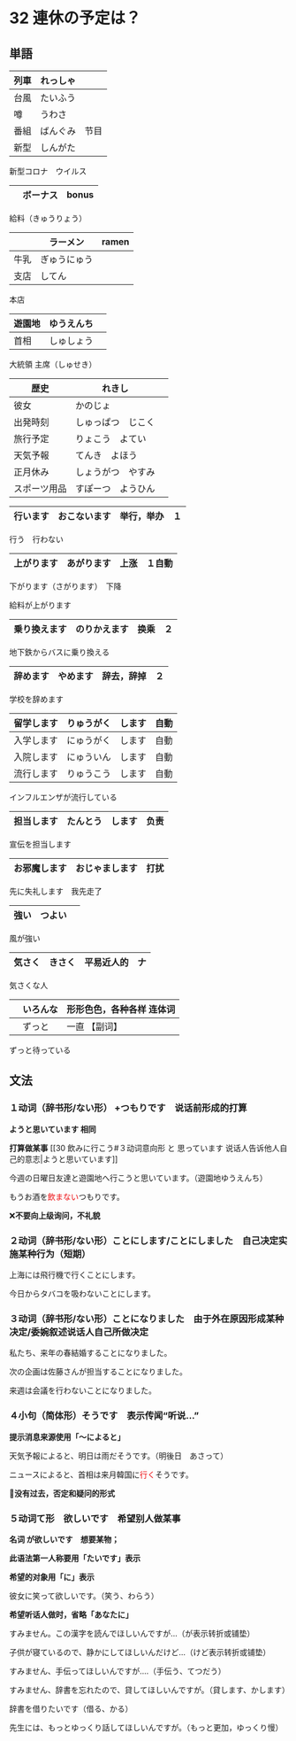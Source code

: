 # 32 連休の予定は？

## 単語

| 列車 | れっしゃ |      |
| ---- | -------- | ---- |
| 台風 | たいふう |      |
| 噂   | うわさ   |      |
| 番組 | ばんぐみ | 节目 |
| 新型 | しんがた |      |

新型コロナ　ウイルス

|      | ボーナス | bonus |
| ---- | -------- | ----- |

給料（きゅうりょう）

|      | ラーメン     | ramen |
| ---- | ------------ | ----- |
| 牛乳 | ぎゅうにゅう |       |
| 支店 | してん       |       |

本店

| 遊園地 | ゆうえんち |      |
| ------ | ---------- | ---- |
| 首相   | しゅしょう |      |

大統領	主席（しゅせき）

| 歴史         | れきし             |      |
| ------------ | ------------------ | ---- |
| 彼女         | かのじょ           |      |
| 出発時刻     | しゅっぱつ　じこく |      |
| 旅行予定     | りょこう　よてい   |      |
| 天気予報     | てんき　よほう     |      |
| 正月休み     | しょうがつ　やすみ |      |
| スポーツ用品 | すぽーつ　ようひん |      |

| 行います | おこないます | 举行，举办　１ |
| -------- | ------------ | -------------- |

行う　行わない

| 上がります | あがります | 上涨　１自動 |
| ---------- | ---------- | ------------ |

下がります（さがります）　下降　

給料が上がります

| 乗り換えます | のりかえます | 换乘　２ |
| ------------ | ------------ | -------- |

地下鉄からバスに乗り換える

| 辞めます | やめます | 辞去，辞掉　２ |
| -------- | -------- | -------------- |

学校を辞めます

| 留学します | りゅうがく　します | 自動 |
| ---------- | ------------------ | ---- |
| 入学します | にゅうがく　します | 自動 |
| 入院します | にゅういん　します | 自動 |
| 流行します | りゅうこう　します | 自動 |

インフルエンザが流行している

| 担当します | たんとう　します | 负责 |
| ---------- | ---------------- | ---- |

宣伝を担当します

| お邪魔します | おじゃまします | 打扰 |
| ------------ | -------------- | ---- |

先に失礼します　我先走了

| 強い | つよい |      |
| ---- | ------ | ---- |

風が強い

| 気さく | きさく | 平易近人的　ナ |
| ------ | ------ | -------------- |

気さくな人

|      | いろんな | 形形色色，各种各样 连体词 |
| ---- | -------- | ------------------------- |
|      | ずっと   | 一直 【副词】             |

ずっと待っている

## 文法

### １动词（辞书形/ない形） +つもりです　说话前形成的打算

**ようと思いています  相同**

**打算做某事**  [[30 飲みに行こう#３动词意向形 と 思っています 说话人告诉他人自己的意志|ようと思いています]]

今週の日曜日友達と遊園地へ行こうと思いています。（遊園地ゆうえんち）

もうお酒を<font color="redorange">飲まない</font>つもりです。

❌**不要向上级询问，不礼貌**



### ２动词（辞书形/ない形）ことにします/ことにしました　自己决定实施某种行为（短期）

上海には飛行機で行くことにします。

今日からタバコを吸わないことにします。



### ３动词（辞书形/ない形）ことになりました　由于外在原因形成某种决定/委婉叙述说话人自己所做决定

私たち、来年の春結婚することになりました。

次の企画は佐藤さんが担当することになりました。

来週は会議を行わないことになりました。



### ４小句（简体形）そうです　表示传闻“听说...”

**提示消息来源使用「〜によると」**

天気予報によると、明日は雨だそうです。（明後日　あさって）

ニュースによると、首相は来月韓国に<font color="redorange">行く</font>そうです。

🤯**没有过去，否定和疑问的形式**



### ５动词て形　欲しいです　希望别人做某事

**名词 が欲しいです　想要某物；**

**此语法第一人称要用「たいです」表示**

**希望的对象用「に」表示**

彼女に笑って欲しいです。（笑う、わらう）

**希望听话人做时，省略「あなたに」**

すみません。この漢字を読んでほしいんですが...（が表示转折或铺垫）

子供が寝ているので、静かにしてほしいんだけど...（けど表示转折或铺垫）

すみません、手伝ってほしいんですが....（手伝う、てつだう）

すみません、辞書を忘れたので、貸してほしいんですが。（貸します、かします）

辞書を借りたいです（借る、かる）

先生には、もっとゆっくり話してほしいんですが。（もっと更加，ゆっくり慢）
